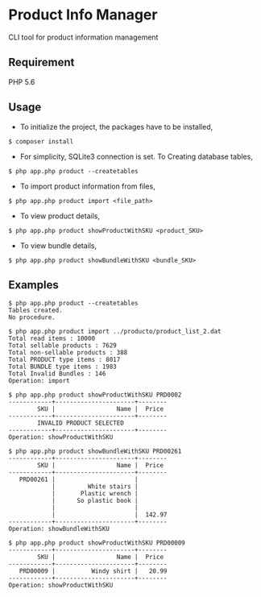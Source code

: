 # Product Info Manager

CLI tool for product information management

## Requirement

PHP 5.6

## Usage

- To initialize the project, the packages have to be installed,

```
$ composer install
```

 - For simplicity, SQLite3 connection is set. To Creating database tables,

```
$ php app.php product --createtables
```

 - To import product information from files,

```
$ php app.php product import <file_path>
```

 - To view product details,

```
$ php app.php product showProductWithSKU <product_SKU>
```

 - To view bundle details,

```
$ php app.php product showBundleWithSKU <bundle_SKU>
```


## Examples

```
$ php app.php product --createtables
Tables created.
No procedure.
```


```
$ php app.php product import ../producto/product_list_2.dat
Total read items : 10000
Total sellable products : 7629
Total non-sellable products : 388
Total PRODUCT type items : 8017
Total BUNDLE type items : 1983
Total Invalid Bundles : 146
Operation: import
```


```
$ php app.php product showProductWithSKU PRD0002
------------+----------------------+--------
        SKU |                 Name |  Price
------------+----------------------+--------
        INVALID PRODUCT SELECTED
------------+----------------------+--------
Operation: showProductWithSKU
```


```
$ php app.php product showBundleWithSKU PRD00261
------------+----------------------+--------
        SKU |                 Name |  Price
------------+----------------------+--------
   PRD00261 |                      |
            |         White stairs |
            |       Plastic wrench |
            |      So plastic book |
            |                      |
            |                      |  142.97
------------+----------------------+--------
Operation: showBundleWithSKU
```

```
$ php app.php product showProductWithSKU PRD00009
------------+----------------------+--------
        SKU |                 Name |  Price
------------+----------------------+--------
   PRD00009 |          Windy shirt |   20.99
------------+----------------------+--------
Operation: showProductWithSKU
```
